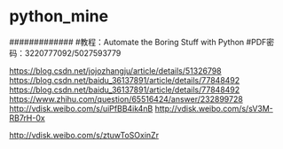 # python_mine
#############
#教程：Automate the Boring Stuff with Python
#PDF密码：3220777092/5027593779

https://blog.csdn.net/jojozhangju/article/details/51326798
https://blog.csdn.net/baidu_36137891/article/details/77848492
https://blog.csdn.net/baidu_36137891/article/details/77848492
https://www.zhihu.com/question/65516424/answer/232899728
http://vdisk.weibo.com/s/uiPfBB4ik4nB
http://vdisk.weibo.com/s/sV3M-RB7rH-0x

http://vdisk.weibo.com/s/ztuwToSOxinZr



